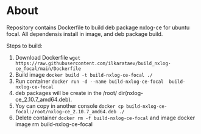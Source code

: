 # About
Repository contains Dockerfile to build deb package nxlog-ce for ubuntu focal. All dependensis install in image, and deb package build.

Steps to build:
1. Download Dockerfile ```wget https://raw.githubusercontent.com/ilkarataev/build_nxlog-ce_focal/main/Dockerfile```
2. Build image ```docker build -t build-nxlog-ce-focal ./```
3. Run container ```docker run -d --name build-nxlog-ce-focal  build-nxlog-ce-focal```
4. deb packages will be create in the /root/ dir(nxlog-ce_2.10.7_amd64.deb).
5. Yoy can copy in another console ```docker cp build-nxlog-ce-focal:/root/nxlog-ce_2.10.7_amd64.deb ./```
6. Delete container ```docker rm -f build-nxlog-ce-focal``` and image docker image rm build-nxlog-ce-focal

